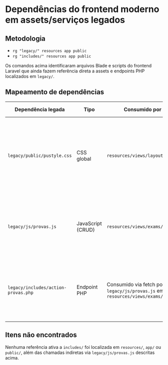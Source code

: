 # Dependências do frontend moderno em assets/serviços legados

## Metodologia

- `rg "legacy/" resources app public`
- `rg "includes/" resources app public`

Os comandos acima identificaram arquivos Blade e scripts do frontend Laravel que ainda fazem referência direta a assets e endpoints PHP localizados em `legacy/`.

## Mapeamento de dependências

| Dependência legada | Tipo | Consumido por (Laravel) | Como é utilizada | Classificação | Riscos de mudança | Pré-requisitos para refatoração | Módulo atual |
| --- | --- | --- | --- | --- | --- | --- | --- |
| `legacy/public/pustyle.css` | CSS global | `resources/views/layouts/app.blade.php` | Folha de estilos carregada em todas as páginas que utilizam o layout principal para preservar aparência e utilitários da UI antiga. | Migrar | Remover ou alterar o arquivo sem substituição quebra layout padrão (classes como `.legacy-app`, botões, grids). | Inventariar componentes que dependem das classes do CSS antigo; portar estilos críticos para a stack atual (ex.: SCSS/Tailwind via Vite); validar visualmente telas chaves após migração. | Layout global |
| `legacy/js/provas.js` | JavaScript (CRUD) | `resources/views/exams/index.blade.php` | Controlava toda a experiência de provas (modal CRUD, filtros, Choices.js) chamando endpoints AJAX do legado. Substituído por `public/assets/js/modules/exams.js` e arquivado em `legacy/archive/js/provas.js`. | Migrado | Reescrita sem cuidado interrompe cadastro/edição de provas e integração com Choices.js, além de depender do markup Blade atual. | Controlador/API Laravel em `public/api/exams.php` com módulo ESM moderno consumindo as novas rotas. | Provas |
| `legacy/includes/action-provas.php` | Endpoint PHP | Consumido via fetch por `legacy/js/provas.js` em `resources/views/exams/index.blade.php` | API que listava/gerenciava provas, turmas e matérias usando sessão do legado e acesso direto às tabelas `provas_online`, `turmas`, `questoes`, `bncc_componentes`. Substituída por `App\Http\Controllers\Api\ExamController` e rota `public/api/exams.php`; arquivo legado movido para `legacy/archive/includes/action-provas.php`. | Migrado | Manter endpoint fora do Laravel dificulta auditoria, logging e segurança; indisponibilidade rompia toda a tela de provas. | Controlador Laravel com políticas atuais e rotas autenticadas. | Provas |

## Itens não encontrados

Nenhuma referência ativa a `includes/` foi localizada em `resources/`, `app/` ou `public/`, além das chamadas indiretas via `legacy/js/provas.js` descritas acima.
